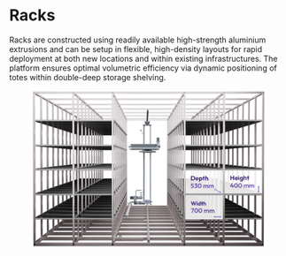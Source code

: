# Racks

Racks are constructed using readily available high-strength aluminium extrusions and can be setup in flexible, high-density layouts for rapid deployment at both new locations and within existing infrastructures. The platform ensures optimal volumetric efficiency via dynamic positioning of totes within double-deep storage shelving.

<figure><img src="../../../.gitbook/assets/Dimensions.png" alt=""><figcaption></figcaption></figure>
